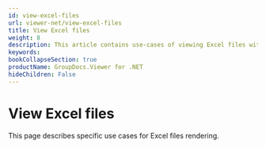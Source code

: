 ```yaml
---
id: view-excel-files
url: viewer-net/view-excel-files
title: View Excel files
weight: 8
description: This article contains use-cases of viewing Excel files with GroupDocs.Viewer within your .NET applications.
keywords: 
bookCollapseSection: true
productName: GroupDocs.Viewer for .NET
hideChildren: False
---
```


# View Excel files


This page describes specific use cases for Excel files rendering.

